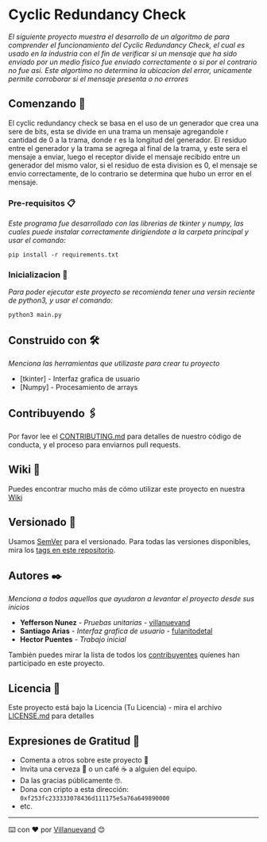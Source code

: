 # Cyclic Redundancy Check

_El siguiente proyecto muestra el desarrollo de un algoritmo de para comprender el funcionamiento del Cyclic Redundancy Check, el cual es usado en la industria con el fin de verificar si un mensaje que ha sido enviado por un medio fisico fue enviado correctamente o si por el contrario no fue asi.
Este algortimo no determina la ubicacion del error, unicamente permite corroborar si el mensaje presenta o no errores_

## Comenzando 🚀

El  cyclic redundancy check se basa en el uso de un generador que crea una sere de bits, esta se divide en una trama un mensaje agregandole r cantidad de 0 a la trama, donde r es la longitud del generador.
El residuo entre el generador y la trama se agrega al final de la trama, y este sera el mensaje a enviar, luego el receptor divide el mensaje recibido entre un generador del mismo valor, si el residuo de esta division es 0, el mensaje se envio correctamente, de lo contrario se determina que hubo un error en el mensaje.


### Pre-requisitos 📋

_Este programa fue desarrollado con las librerias de tkinter y numpy, las cuales puede instalar correctamente dirigiendote a la carpeta principal y usar el comando:_

```
pip install -r requirements.txt
```

### Inicializacion 🔧

_Para poder ejecutar este proyecto se recomienda tener una versin reciente de python3, y usar el comando:_


```
python3 main.py
```


## Construido con 🛠️

_Menciona las herramientas que utilizaste para crear tu proyecto_

* [tkinter] - Interfaz grafica de usuario
* [Numpy] - Procesamiento de arrays 

## Contribuyendo 🖇️

Por favor lee el [CONTRIBUTING.md](https://gist.github.com/villanuevand/xxxxxx) para detalles de nuestro código de conducta, y el proceso para enviarnos pull requests.

## Wiki 📖

Puedes encontrar mucho más de cómo utilizar este proyecto en nuestra [Wiki](https://github.com/tu/proyecto/wiki)

## Versionado 📌

Usamos [SemVer](http://semver.org/) para el versionado. Para todas las versiones disponibles, mira los [tags en este repositorio](https://github.com/tu/proyecto/tags).

## Autores ✒️

_Menciona a todos aquellos que ayudaron a levantar el proyecto desde sus inicios_

* **Yefferson Nunez** - *Pruebas unitarias* - [villanuevand](https://github.com/villanuevand)
* **Santiago Arias** - *Interfaz grafica de usuario* - [fulanitodetal](#fulanito-de-tal)
* **Hector Puentes** - *Trabajo inicial*

También puedes mirar la lista de todos los [contribuyentes](https://github.com/your/CRC_lab/contributors) quíenes han participado en este proyecto. 

## Licencia 📄

Este proyecto está bajo la Licencia (Tu Licencia) - mira el archivo [LICENSE.md](LICENSE.md) para detalles

## Expresiones de Gratitud 🎁

* Comenta a otros sobre este proyecto 📢
* Invita una cerveza 🍺 o un café ☕ a alguien del equipo. 
* Da las gracias públicamente 🤓.
* Dona con cripto a esta dirección: `0xf253fc233333078436d111175e5a76a649890000`
* etc.



---
⌨️ con ❤️ por [Villanuevand](https://github.com/Villanuevand) 😊
